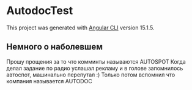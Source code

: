 # AutodocTest

This project was generated with [Angular CLI](https://github.com/angular/angular-cli) version 15.1.5.

## Немного о наболевшем

Прошу прощения за то что комминты называются AUTOSPOT 
Когда делал задание по радио услашал рекламу и в голове запомнилось автоспот, машинально перепутал :)
Только потом вспомнил что компания называется AUTODOC
